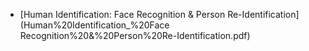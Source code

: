 * [Human Identification: Face Recognition & Person Re-Identification](Human%20Identification_%20Face Recognition%20&%20Person%20Re-Identification.pdf)
